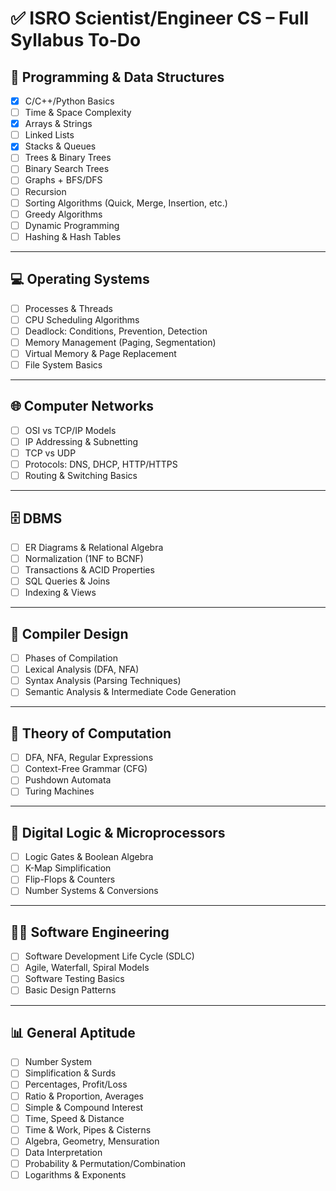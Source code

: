 # ✅ ISRO Scientist/Engineer CS – Full Syllabus To-Do

## 🧠 Programming & Data Structures

- [x] C/C++/Python Basics
- [ ] Time & Space Complexity
- [x] Arrays & Strings
- [ ] Linked Lists
- [x] Stacks & Queues
- [ ] Trees & Binary Trees
- [ ] Binary Search Trees
- [ ] Graphs + BFS/DFS
- [ ] Recursion
- [ ] Sorting Algorithms (Quick, Merge, Insertion, etc.)
- [ ] Greedy Algorithms
- [ ] Dynamic Programming
- [ ] Hashing & Hash Tables

---

## 💻 Operating Systems

- [ ] Processes & Threads
- [ ] CPU Scheduling Algorithms
- [ ] Deadlock: Conditions, Prevention, Detection
- [ ] Memory Management (Paging, Segmentation)
- [ ] Virtual Memory & Page Replacement
- [ ] File System Basics

---

## 🌐 Computer Networks

- [ ] OSI vs TCP/IP Models
- [ ] IP Addressing & Subnetting
- [ ] TCP vs UDP
- [ ] Protocols: DNS, DHCP, HTTP/HTTPS
- [ ] Routing & Switching Basics

---

## 🗄️ DBMS

- [ ] ER Diagrams & Relational Algebra
- [ ] Normalization (1NF to BCNF)
- [ ] Transactions & ACID Properties
- [ ] SQL Queries & Joins
- [ ] Indexing & Views

---

## 🧵 Compiler Design

- [ ] Phases of Compilation
- [ ] Lexical Analysis (DFA, NFA)
- [ ] Syntax Analysis (Parsing Techniques)
- [ ] Semantic Analysis & Intermediate Code Generation

---

## 🧮 Theory of Computation

- [ ] DFA, NFA, Regular Expressions
- [ ] Context-Free Grammar (CFG)
- [ ] Pushdown Automata
- [ ] Turing Machines

---

## 🔌 Digital Logic & Microprocessors

- [ ] Logic Gates & Boolean Algebra
- [ ] K-Map Simplification
- [ ] Flip-Flops & Counters
- [ ] Number Systems & Conversions

---

## 🧑‍💻 Software Engineering

- [ ] Software Development Life Cycle (SDLC)
- [ ] Agile, Waterfall, Spiral Models
- [ ] Software Testing Basics
- [ ] Basic Design Patterns

---

## 📊 General Aptitude

- [ ] Number System
- [ ] Simplification & Surds
- [ ] Percentages, Profit/Loss
- [ ] Ratio & Proportion, Averages
- [ ] Simple & Compound Interest
- [ ] Time, Speed & Distance
- [ ] Time & Work, Pipes & Cisterns
- [ ] Algebra, Geometry, Mensuration
- [ ] Data Interpretation
- [ ] Probability & Permutation/Combination
- [ ] Logarithms & Exponents